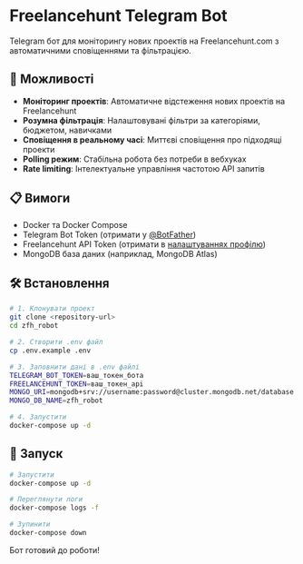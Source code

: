 # Freelancehunt Telegram Bot

Telegram бот для моніторингу нових проектів на Freelancehunt.com з автоматичними сповіщеннями та фільтрацією.

## 🚀 Можливості

- **Моніторинг проектів**: Автоматичне відстеження нових проектів на Freelancehunt
- **Розумна фільтрація**: Налаштовувані фільтри за категоріями, бюджетом, навичками
- **Сповіщення в реальному часі**: Миттєві сповіщення про підходящі проекти
- **Polling режим**: Стабільна робота без потреби в вебхуках
- **Rate limiting**: Інтелектуальне управління частотою API запитів

## 📋 Вимоги

- Docker та Docker Compose
- Telegram Bot Token (отримати у [@BotFather](https://t.me/BotFather))
- Freelancehunt API Token (отримати в [налаштуваннях профілю](https://freelancehunt.com/my/api))
- MongoDB база даних (наприклад, MongoDB Atlas)

## 🛠 Встановлення

```bash
# 1. Клонувати проект
git clone <repository-url>
cd zfh_robot

# 2. Створити .env файл
cp .env.example .env

# 3. Заповнити дані в .env файлі
TELEGRAM_BOT_TOKEN=ваш_токен_бота
FREELANCEHUNT_TOKEN=ваш_токен_api
MONGO_URI=mongodb+srv://username:password@cluster.mongodb.net/database
MONGO_DB_NAME=zfh_robot

# 4. Запустити
docker-compose up -d
```

## 🚀 Запуск

```bash
# Запустити
docker-compose up -d

# Переглянути логи
docker-compose logs -f

# Зупинити
docker-compose down
```

Бот готовий до роботи!